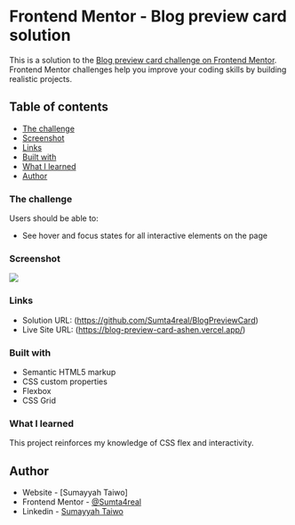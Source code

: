 # Frontend Mentor - Blog preview card solution

This is a solution to the [Blog preview card challenge on Frontend Mentor](https://www.frontendmentor.io/challenges/blog-preview-card-ckPaj01IcS). Frontend Mentor challenges help you improve your coding skills by building realistic projects. 

## Table of contents

  - [The challenge](#the-challenge)
  - [Screenshot](#screenshot)
  - [Links](#links)
  - [Built with](#built-with)
  - [What I learned](#what-i-learned)
- [Author](#author)

### The challenge

Users should be able to:

- See hover and focus states for all interactive elements on the page

### Screenshot

![](PagePreview.PNG)

### Links

- Solution URL: (https://github.com/Sumta4real/BlogPreviewCard)
- Live Site URL: (https://blog-preview-card-ashen.vercel.app/)

### Built with

- Semantic HTML5 markup
- CSS custom properties
- Flexbox
- CSS Grid

### What I learned

This project reinforces my knowledge of CSS flex and interactivity. 

## Author

- Website - [Sumayyah Taiwo]
- Frontend Mentor - [@Sumta4real](https://www.frontendmentor.io/profile/@Sumta4real)
- Linkedin - [Sumayyah Taiwo](https://www.linkedin.com/in/sumayyah-taiwo/)